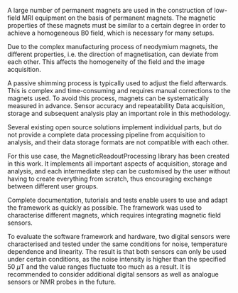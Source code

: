 A large number of permanent magnets are used in the construction of low-field MRI equipment on the basis of permanent magnets.
The magnetic properties of these magnets must be similar to a certain degree in order to achieve a homogeneous B0 field, which is necessary for many setups.

Due to the complex manufacturing process of neodymium magnets, the different properties, i.e. the direction of magnetisation, can deviate from each other.
This affects the homogeneity of the field and the image acquisition. 

A passive shimming process is typically used to adjust the field afterwards.
This is complex and time-consuming and requires manual corrections to the magnets used.
To avoid this process, magnets can be systematically measured in advance.
Sensor accuracy and repeatability Data acquisition, storage and subsequent analysis play an important role in this methodology.

Several existing open source solutions implement individual parts, but do not provide a complete data processing pipeline from acquisition to analysis, and their data storage formats are not compatible with each other.

For this use case, the MagneticReadoutProcessing library has been created in this work.
It implements all important aspects of acquisition, storage and analysis, and each intermediate step can be customised by the user without having to create everything from scratch, thus encouraging exchange between different user groups.

Complete documentation, tutorials and tests enable users to use and adapt the framework as quickly as possible. 
The framework was used to characterise different magnets, which requires integrating magnetic field sensors.

To evaluate the software framework and hardware, two digital sensors were characterised and tested under the same conditions for noise, temperature dependence and linearity. The result is that both sensors can only be used under certain conditions, as the noise intensity is higher than the specified 50 $\mu$T and the value ranges fluctuate too much as a result.
It is recommended to consider additional digital sensors as well as analogue sensors or NMR probes in the future.
